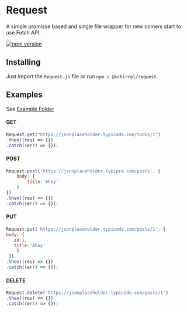 # Request
A simple promisse based and single file wrapper for new comers start to use Fetch API.

[![npm version](https://badge.fury.io/js/%40schirrel%2Frequest.svg)](https://badge.fury.io/js/%40schirrel%2Frequest)

## Installing

Just import the `Request.js` file or run `npm i @schirrel/request`.

## Examples

See [Example Folder](https://github.com/schirrel/request/tree/master/docs)

#### GET

```javascript
Request.get("https://jsonplaceholder.typicode.com/todos/1")
.then((res) => {})
.catch((err) => {});

```
#### POST
```javascript
Request.post('https://jsonplaceholder.typipre.com/posts', {
    body: {
        title:'Ahoy'
    }
})
.then((res) => {})
.catch((err) => {});

```
#### PUT
```javascript
Request.put('https://jsonplaceholder.typicode.com/posts/1', {
body: {
   id:1,
   title:'Ahoy'
    }
 })
.then((res) => {})
.catch((err) => {});

```
#### DELETE
```javascript
Request.delete('https://jsonplaceholder.typicode.com/posts/1')
.then((res) => {})
.catch((err) => {});

```
